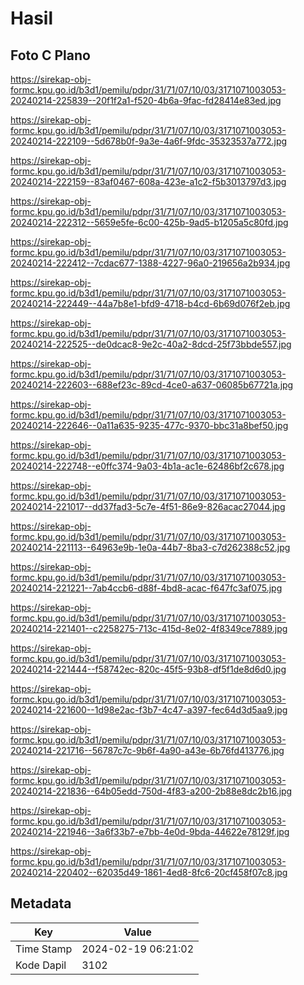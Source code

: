 # Hasil

## Foto C Plano

https://sirekap-obj-formc.kpu.go.id/b3d1/pemilu/pdpr/31/71/07/10/03/3171071003053-20240214-225839--20f1f2a1-f520-4b6a-9fac-fd28414e83ed.jpg

https://sirekap-obj-formc.kpu.go.id/b3d1/pemilu/pdpr/31/71/07/10/03/3171071003053-20240214-222109--5d678b0f-9a3e-4a6f-9fdc-35323537a772.jpg

https://sirekap-obj-formc.kpu.go.id/b3d1/pemilu/pdpr/31/71/07/10/03/3171071003053-20240214-222159--83af0467-608a-423e-a1c2-f5b3013797d3.jpg

https://sirekap-obj-formc.kpu.go.id/b3d1/pemilu/pdpr/31/71/07/10/03/3171071003053-20240214-222312--5659e5fe-6c00-425b-9ad5-b1205a5c80fd.jpg

https://sirekap-obj-formc.kpu.go.id/b3d1/pemilu/pdpr/31/71/07/10/03/3171071003053-20240214-222412--7cdac677-1388-4227-96a0-219656a2b934.jpg

https://sirekap-obj-formc.kpu.go.id/b3d1/pemilu/pdpr/31/71/07/10/03/3171071003053-20240214-222449--44a7b8e1-bfd9-4718-b4cd-6b69d076f2eb.jpg

https://sirekap-obj-formc.kpu.go.id/b3d1/pemilu/pdpr/31/71/07/10/03/3171071003053-20240214-222525--de0dcac8-9e2c-40a2-8dcd-25f73bbde557.jpg

https://sirekap-obj-formc.kpu.go.id/b3d1/pemilu/pdpr/31/71/07/10/03/3171071003053-20240214-222603--688ef23c-89cd-4ce0-a637-06085b67721a.jpg

https://sirekap-obj-formc.kpu.go.id/b3d1/pemilu/pdpr/31/71/07/10/03/3171071003053-20240214-222646--0a11a635-9235-477c-9370-bbc31a8bef50.jpg

https://sirekap-obj-formc.kpu.go.id/b3d1/pemilu/pdpr/31/71/07/10/03/3171071003053-20240214-222748--e0ffc374-9a03-4b1a-ac1e-62486bf2c678.jpg

https://sirekap-obj-formc.kpu.go.id/b3d1/pemilu/pdpr/31/71/07/10/03/3171071003053-20240214-221017--dd37fad3-5c7e-4f51-86e9-826acac27044.jpg

https://sirekap-obj-formc.kpu.go.id/b3d1/pemilu/pdpr/31/71/07/10/03/3171071003053-20240214-221113--64963e9b-1e0a-44b7-8ba3-c7d262388c52.jpg

https://sirekap-obj-formc.kpu.go.id/b3d1/pemilu/pdpr/31/71/07/10/03/3171071003053-20240214-221221--7ab4ccb6-d88f-4bd8-acac-f647fc3af075.jpg

https://sirekap-obj-formc.kpu.go.id/b3d1/pemilu/pdpr/31/71/07/10/03/3171071003053-20240214-221401--c2258275-713c-415d-8e02-4f8349ce7889.jpg

https://sirekap-obj-formc.kpu.go.id/b3d1/pemilu/pdpr/31/71/07/10/03/3171071003053-20240214-221444--f58742ec-820c-45f5-93b8-df5f1de8d6d0.jpg

https://sirekap-obj-formc.kpu.go.id/b3d1/pemilu/pdpr/31/71/07/10/03/3171071003053-20240214-221600--1d98e2ac-f3b7-4c47-a397-fec64d3d5aa9.jpg

https://sirekap-obj-formc.kpu.go.id/b3d1/pemilu/pdpr/31/71/07/10/03/3171071003053-20240214-221716--56787c7c-9b6f-4a90-a43e-6b76fd413776.jpg

https://sirekap-obj-formc.kpu.go.id/b3d1/pemilu/pdpr/31/71/07/10/03/3171071003053-20240214-221836--64b05edd-750d-4f83-a200-2b88e8dc2b16.jpg

https://sirekap-obj-formc.kpu.go.id/b3d1/pemilu/pdpr/31/71/07/10/03/3171071003053-20240214-221946--3a6f33b7-e7bb-4e0d-9bda-44622e78129f.jpg

https://sirekap-obj-formc.kpu.go.id/b3d1/pemilu/pdpr/31/71/07/10/03/3171071003053-20240214-220402--62035d49-1861-4ed8-8fc6-20cf458f07c8.jpg


## Metadata

| Key        | Value               |
| ---------- | ------------------- |
| Time Stamp | 2024-02-19 06:21:02 |
| Kode Dapil | 3102                |



